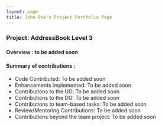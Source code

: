 ```yaml
---
layout: page
title: John Doe's Project Portfolio Page
---
```


### Project: AddressBook Level 3

#### Overview : to be added soon

#### Summary of contributions : 
- Code Contributed: To be added soon
- Enhancements implemented: To be added soon
- Contributions to the UG: To be added soon
- Contributions to the DG: To be added soon
- Contributions to team-based tasks: To be added soon
- Review/Mentoring Contributions: To be added soon
- Contributions beyond the team project: To be added soon


[//]: # (* **New Feature**: Added the ability to undo/redo previous commands.)

[//]: # (  * What it does: allows the user to undo all previous commands one at a time. Preceding undo commands can be reversed by using the redo command.)

[//]: # (  * Justification: This feature improves the product significantly because a user can make mistakes in commands and the app should provide a convenient way to rectify them.)

[//]: # (  * Highlights: This enhancement affects existing commands and commands to be added in future. It required an in-depth analysis of design alternatives. The implementation too was challenging as it required changes to existing commands.)

[//]: # (  * Credits: *{mention here if you reused any code/ideas from elsewhere or if a third-party library is heavily used in the feature so that a reader can make a more accurate judgement of how much effort went into the feature}*)

[//]: # ()
[//]: # (* **New Feature**: Added a history command that allows the user to navigate to previous commands using up/down keys.)

[//]: # ()
[//]: # (* **Code contributed**: [RepoSense link]&#40;&#41;)

[//]: # ()
[//]: # (* **Project management**:)

[//]: # (  * Managed releases `v1.3` - `v1.5rc` &#40;3 releases&#41; on GitHub)

[//]: # ()
[//]: # (* **Enhancements to existing features**:)

[//]: # (  * Updated the GUI color scheme &#40;Pull requests [\#33]&#40;&#41;, [\#34]&#40;&#41;&#41;)

[//]: # (  * Wrote additional tests for existing features to increase coverage from 88% to 92% &#40;Pull requests [\#36]&#40;&#41;, [\#38]&#40;&#41;&#41;)

[//]: # ()
[//]: # (* **Documentation**:)

[//]: # (  * User Guide:)

[//]: # (    * Added documentation for the features `delete` and `find` [\#72]&#40;&#41;)

[//]: # (    * Did cosmetic tweaks to existing documentation of features `clear`, `exit`: [\#74]&#40;&#41;)

[//]: # (  * Developer Guide:)

[//]: # (    * Added implementation details of the `delete` feature.)

[//]: # ()
[//]: # (* **Community**:)

[//]: # (  * PRs reviewed &#40;with non-trivial review comments&#41;: [\#12]&#40;&#41;, [\#32]&#40;&#41;, [\#19]&#40;&#41;, [\#42]&#40;&#41;)

[//]: # (  * Contributed to forum discussions &#40;examples: [1]&#40;&#41;, [2]&#40;&#41;, [3]&#40;&#41;, [4]&#40;&#41;&#41;)

[//]: # (  * Reported bugs and suggestions for other teams in the class &#40;examples: [1]&#40;&#41;, [2]&#40;&#41;, [3]&#40;&#41;&#41;)

[//]: # (  * Some parts of the history feature I added was adopted by several other class mates &#40;[1]&#40;&#41;, [2]&#40;&#41;&#41;)

[//]: # ()
[//]: # (* **Tools**:)

[//]: # (  * Integrated a third party library &#40;Natty&#41; to the project &#40;[\#42]&#40;&#41;&#41;)

[//]: # (  * Integrated a new Github plugin &#40;CircleCI&#41; to the team repo)

[//]: # ()
[//]: # (* _{you can add/remove categories in the list above}_)
